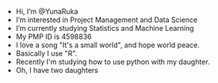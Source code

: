 - Hi, I’m @YunaRuka
- I’m interested in Project Management and Data Science
- I’m currently studying Statistics and Machine Learning
- My PMP ID is 4598836
- I love a song "It's a small world", and hope world peace.
- Basically I use "R".
- Recently I'm studying how to use python with my daughter.
- Oh, I have two daughters
<!---
YunaRuka/YunaRuka is a ✨ special ✨ repository because its `README.md` (this file) appears on your GitHub profile.
You can click the Preview link to take a look at your changes.
--->
